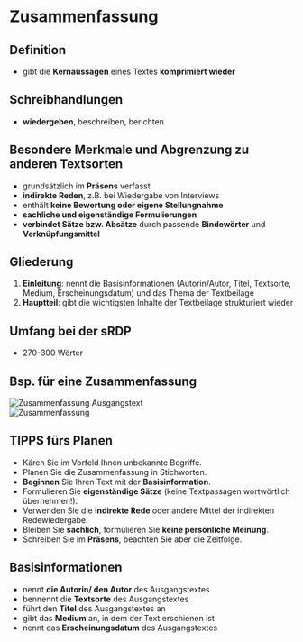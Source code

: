 # Zusammenfassung
## Definition
- gibt die <b>Kernaussagen</b> eines Textes <b>komprimiert wieder</b>

## Schreibhandlungen
- <b>wiedergeben</b>, beschreiben, berichten

## Besondere Merkmale und Abgrenzung zu anderen Textsorten
- grundsätzlich im <b>Präsens</b> verfasst
- <b>indirekte Reden</b>, z.B. bei Wiedergabe von Interviews
- enthält <b>keine Bewertung oder eigene Stellungnahme</b>
- <b>sachliche und eigenständige Formulierungen</b>
- <b>verbindet Sätze bzw. Absätze</b> durch passende <b>Bindewörter</b> und <b>Verknüpfungsmittel</b>

## Gliederung
1. <b>Einleitung</b>: nennt die Basisinformationen (Autorin/Autor, Titel, Textsorte, Medium, Erscheinungsdatum) und das Thema der Textbeilage
2. <b>Hauptteil</b>: gibt die wichtigsten Inhalte der Textbeilage strukturiert wieder

## Umfang bei der sRDP
- 270-300 Wörter

## Bsp. für eine Zusammenfassung
![Zusammenfassung Ausgangstext](/D/DBilder/BspZusammenfassungAusgangstext.png)<br>
![Zusammenfassung](/D/DBilder/BspZusammenfassung.png)

## TIPPS fürs Planen
- Kären Sie im Vorfeld Ihnen unbekannte Begriffe.
- Planen Sie die Zusammenfassung in Stichworten.
- <b>Beginnen</b> Sie Ihren Text mit der <b>Basisinformation</b>.
- Formulieren Sie <b>eigenständige Sätze</b> (keine Textpassagen wortwörtlich übernehmen!).
- Verwenden Sie die <b>indirekte Rede</b> oder andere Mittel der indirekten Redewiedergabe.
- Bleiben Sie <b>sachlich</b>, formulieren Sie <b>keine persönliche Meinung</b>.
- Schreiben Sie im <b>Präsens</b>, beachten Sie aber die Zeitfolge.

## Basisinformationen
- nennt <b>die Autorin/ den Autor</b> des Ausgangstextes
- bennennt die <b>Textsorte</b> des Ausgangstextes
- führt den <b>Titel</b> des Ausgangstextes an
- gibt das <b>Medium</b> an, in dem der Text erschienen ist
- nennt das <b>Erscheinungsdatum</b> des Ausgangstextes